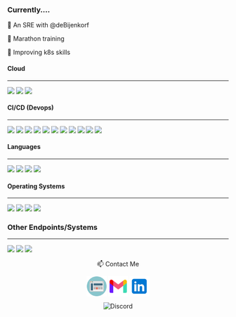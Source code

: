 ### Currently....

🔨 An SRE with @deBijenkorf

👟 Marathon training

📜 Improving k8s skills

#### Cloud
___

<img src="https://img.shields.io/badge/Google%20Cloud-4285F4.svg?&style=for-the-badge&logo=Google%20Cloud&logoColor=white" /> <img src="https://img.shields.io/badge/Microsoft%20Azure-0078D4.svg?&style=for-the-badge&logo=Microsoft%20Azure&logoColor=white" /> <img src="https://img.shields.io/badge/DigitalOcean-0080FF.svg?&style=for-the-badge&logo=DigitalOcean&logoColor=white" />

#### CI/CD (Devops)
___

<img src="https://img.shields.io/badge/terraform-7B42BC.svg?&style=for-the-badge&logo=Terraform" /> <img src="https://img.shields.io/badge/Docker-2496ED.svg?&style=for-the-badge&logo=Docker&logoColor=white" /> <img src="https://img.shields.io/badge/Packer-02A8EF.svg?&style=for-the-badge&logo=Packer&logoColor=white" /> <img src="https://img.shields.io/badge/kubernetes-326CE5.svg?&style=for-the-badge&logo=kubernetes&logoColor=white" /> <img src="https://img.shields.io/badge/Argo-EF7B4D.svg?&style=for-the-badge&logo=Argo&logoColor=white" /> <img src="https://img.shields.io/badge/kubernetes-326CE5.svg?&style=for-the-badge&logo=kubernetes&logoColor=white" /> <img src="https://img.shields.io/badge/Helm-0F1689.svg?&style=for-the-badge&logo=helm&logoColor=white" /> <img src="https://img.shields.io/badge/Git-F05032.svg?&style=for-the-badge&logo=Git&logoColor=white" /> <img src="https://img.shields.io/badge/GitHub-181717.svg?&style=for-the-badge&logo=GitHub&logoColor=white" /> <img src="https://img.shields.io/badge/Github%20Actions-2088FF.svg?&style=for-the-badge&logo=Github%20Actions&logoColor=white" /> <img src="https://img.shields.io/badge/Prometheus-E6522C.svg?&style=for-the-badge&logo=Prometheus&logoColor=white" />

#### Languages
___

<img src="https://img.shields.io/badge/golang-00ADD8.svg?&style=for-the-badge&logo=go&logoColor=white" /> <img src="https://img.shields.io/badge/Powershell-5391FE.svg?&style=for-the-badge&logo=Powershell&logoColor=white" /> <img src="https://img.shields.io/badge/python-3776AB.svg?&style=for-the-badge&logo=python&logoColor=white" /> <img src="https://img.shields.io/badge/Shell-4EAA25.svg?&style=for-the-badge&logo=gnu-bash&logoColor=white" />

#### Operating Systems
___

<img src="https://img.shields.io/badge/Windows-0078D6.svg?&style=for-the-badge&logo=Windows&logoColor=white" /> <img src="https://img.shields.io/badge/Ubuntu-E95420.svg?&style=for-the-badge&logo=Ubuntu&logoColor=white" /> <img src="https://img.shields.io/badge/macOS-000000.svg?&style=for-the-badge&logo=macOS&logoColor=white" /> <img src="https://img.shields.io/badge/Debian-A81D33.svg?&style=for-the-badge&logo=Debian&logoColor=white" />

### Other Endpoints/Systems
___

<img src="https://img.shields.io/badge/cloudflare-F38020.svg?&style=for-the-badge&logo=cloudflare&logoColor=white" /> <img src="https://img.shields.io/badge/Grafana-F46800.svg?&style=for-the-badge&logo=Grafana&logoColor=white" /> <img src="https://img.shields.io/badge/Kibana-005571.svg?&style=for-the-badge&logo=Kibana&logoColor=white" />


<div align="center">
📫 Contact Me

[<img align="center" alt="Website" width="45px" src="./assets/svg/website.svg" />](https://www.mpierce.io)
[<img align="center" alt="gmail" width="45px" src="./assets/svg/gmail.svg" />](mailto:mark.pierce.d@gmail.com)
[<img align="center" alt="LinkedIn" width="45px" src="./assets/svg/linkedin.svg" />](https://www.linkedin.com/in/mdpierce1/)

![Discord](https://img.shields.io/discord/238731518682333185?label=Discord&logo=discord&style=for-the-badge)

</div>
